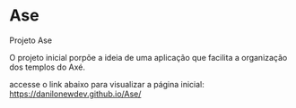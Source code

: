 # Ase
Projeto Ase

O projeto inicial porpõe a ideia de uma aplicação que facilita a organização
dos templos do Axé.

accesse o link abaixo para visualizar a página inicial:
 https://danilonewdev.github.io/Ase/
